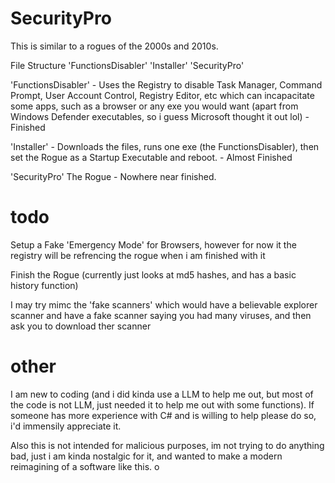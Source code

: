 # SecurityPro
This is similar to a rogues of the 2000s and 2010s.

File Structure 'FunctionsDisabler' 'Installer' 'SecurityPro'

'FunctionsDisabler' - Uses the Registry to disable Task Manager, Command Prompt, User Account Control, Registry Editor, etc which can incapacitate some apps, such as a browser or any exe you would want (apart from Windows Defender executables, so i guess Microsoft thought it out lol)  - Finished

'Installer' - Downloads the files, runs one exe (the FunctionsDisabler), then set the Rogue as a Startup Executable and reboot. - Almost Finished

'SecurityPro' The Rogue - Nowhere near finished.

# todo
Setup a Fake 'Emergency Mode' for Browsers, however for now it the registry will be refrencing the rogue when i am finished with it

Finish the Rogue (currently just looks at md5 hashes, and has a basic history function)

I may try mimc the 'fake scanners' which would have a believable explorer scanner and have a fake scanner saying you had many viruses, and then ask you to download ther scanner

# other
I am new to coding (and i did kinda use a LLM to help me out, but most of the code is not LLM, just needed it to help me out with some functions).
If someone has more experience with C# and is willing to help please do so, i'd immensily appreciate it.

Also this is not intended for malicious purposes, im not trying to do anything bad, just i am kinda nostalgic for it, and wanted to make a modern reimagining of a software like this.
о
